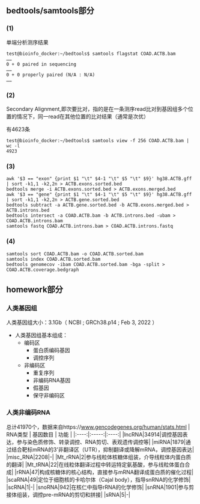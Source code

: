 ## bedtools/samtools部分
### (1)
单端分析测序结果
```
test@bioinfo_docker:~/bedtools$ samtools flagstat COAD.ACTB.bam
……
0 + 0 paired in sequencing
……
0 + 0 properly paired (N/A : N/A)
……
```
### (2)
Secondary Alignment,即次要比对，指的是在一条测序read比对到基因组多个位置的情况下，同一read在其他位置的比对结果（通常是次优）

有4623条
```
test@bioinfo_docker:~/bedtools$ samtools view -f 256 COAD.ACTB.bam | wc -l
4923
```
### (3)
```
awk '$3 == "exon" {print $1 "\t" $4-1 "\t" $5 "\t" $9}' hg38.ACTB.gff | sort -k1,1 -k2,2n > ACTB.exons.sorted.bed
bedtools merge -i ACTB.exons.sorted.bed > ACTB.exons.merged.bed
awk '$3 == "gene" {print $1 "\t" $4-1 "\t" $5 "\t" $9}' hg38.ACTB.gff | sort -k1,1 -k2,2n > ACTB.gene.sorted.bed
bedtools subtract -a ACTB.gene.sorted.bed -b ACTB.exons.merged.bed > ACTB.introns.bed
bedtools intersect -a COAD.ACTB.bam -b ACTB.introns.bed -ubam > COAD.ACTB.introns.bam
samtools fastq COAD.ACTB.introns.bam > COAD.ACTB.introns.fastq
```
### (4)
```
samtools sort COAD.ACTB.bam -o COAD.ACTB.sorted.bam
samtools index COAD.ACTB.sorted.bam
bedtools genomecov -ibam COAD.ACTB.sorted.bam -bga -split > COAD.ACTB.coverage.bedgraph
```
## homework部分
### 人类基因组
人类基因组大小：3.1Gb（ NCBI ; GRCh38.p14 ; Feb 3, 2022 ）
- 人类基因组基本组成：
  - 编码区
    - 蛋白质编码基因
    - 调控序列
  - 非编码区
    - 重复序列
    - 非编码RNA基因
    - 假基因
    - 保守非编码区
### 人类非编码RNA
总计41970个，数据来自https://www.gencodegenes.org/human/stats.html
| RNA类型 | 基因数目 | 功能 |
|:----:|:-----:|:----:|
|lncRNA|34914|调控基因表达，参与染色质修饰、转录调控、RNA剪切、表观遗传调控等|
|miRNA|1879|通过结合靶标mRNA的3'非翻译区（UTR），抑制翻译或降解mRNA，调控基因表达|
|misc_RNA|2208|-|
|Mt_rRNA|2|参与线粒体核糖体组装，介导线粒体内蛋白质的翻译|
|Mt_tRNA|22|在线粒体翻译过程中转运特定氨基酸，参与线粒体蛋白合成|
|rRNA|47|构成核糖体的核心结构，直接参与mRNA翻译成蛋白质的催化过程|
|scaRNA|49|定位于细胞核的卡哈尔体（Cajal body），指导snRNA的化学修饰|
|scRNA|1|-|
|snoRNA|942|在核仁中指导rRNA的化学修饰|
|snRNA|1901|参与剪接体组装，调控pre-mRNA的剪切和拼接|
|sRNA|5|-|




